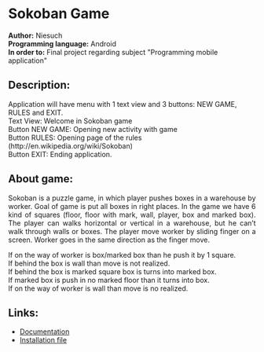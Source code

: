 # Sokoban Game
<b>Author:</b> Niesuch <br />
<b>Programming language:</b> Android <br />
<b>In order to:</b> Final project regarding subject "Programming mobile application" <br />

## Description:
<p>Application will have menu with 1 text view and 3 buttons: NEW GAME, RULES and EXIT. <br />
Text View: Welcome in Sokoban game <br />
Button NEW GAME: Opening new activity with game <br />
Button RULES: Opening page of the rules (http://en.wikipedia.org/wiki/Sokoban) <br />
Button EXIT: Ending application. <br /></p>

## About game:
<p align="justify">Sokoban is a puzzle game, in which player pushes boxes in a warehouse by worker. Goal of game is put all boxes in right places. In the game we have 6 kind of squares (floor, floor with mark, wall, player, box and marked box). The player can walks horizontal or vertical in a warehouse, but he can’t walk through walls or boxes. The player move worker by sliding finger on a screen. Worker goes in the same direction as the finger move. <br /></p>
If on the way of worker is box/marked box than he push it by 1 square. <br />
If behind the box is wall than move is not realized. <br />
If behind the box is marked square box is turns into marked box. <br />
If marked box is push in no marked floor than it turns into box. <br />
If on the way of worker is wall than move is no realized. <br />

## Links:
* [Documentation](https://www.dropbox.com/sh/fcgrk5i2vhbxm7l/AAAnpt5DaXzSzQ6IYD2LWao_a?dl=0)
* [Installation file](https://www.dropbox.com/s/8kmrl0uau0ky4ep/sokoban.apk?dl=0)
